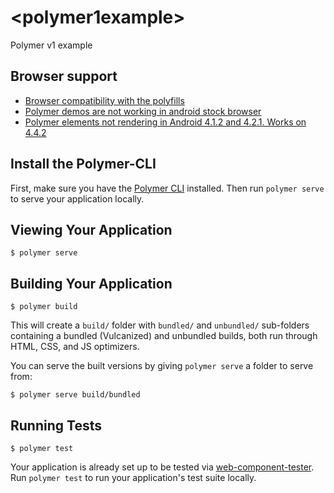 # \<polymer1example\>

Polymer v1 example

## Browser support

- [Browser compatibility with the polyfills](https://www.polymer-project.org/1.0/docs/browsers)
- [Polymer demos are not working in android stock browser](https://github.com/Polymer/polymer/issues/616)
- [Polymer elements not rendering in Android 4.1.2 and 4.2.1. Works on 4.4.2](https://github.com/Polymer/polymer/issues/714)


## Install the Polymer-CLI

First, make sure you have the [Polymer CLI](https://www.npmjs.com/package/polymer-cli) installed. Then run `polymer serve` to serve your application locally.

## Viewing Your Application

```
$ polymer serve
```

## Building Your Application

```
$ polymer build
```

This will create a `build/` folder with `bundled/` and `unbundled/` sub-folders
containing a bundled (Vulcanized) and unbundled builds, both run through HTML,
CSS, and JS optimizers.

You can serve the built versions by giving `polymer serve` a folder to serve
from:

```
$ polymer serve build/bundled
```

## Running Tests

```
$ polymer test
```

Your application is already set up to be tested via [web-component-tester](https://github.com/Polymer/web-component-tester). Run `polymer test` to run your application's test suite locally.
